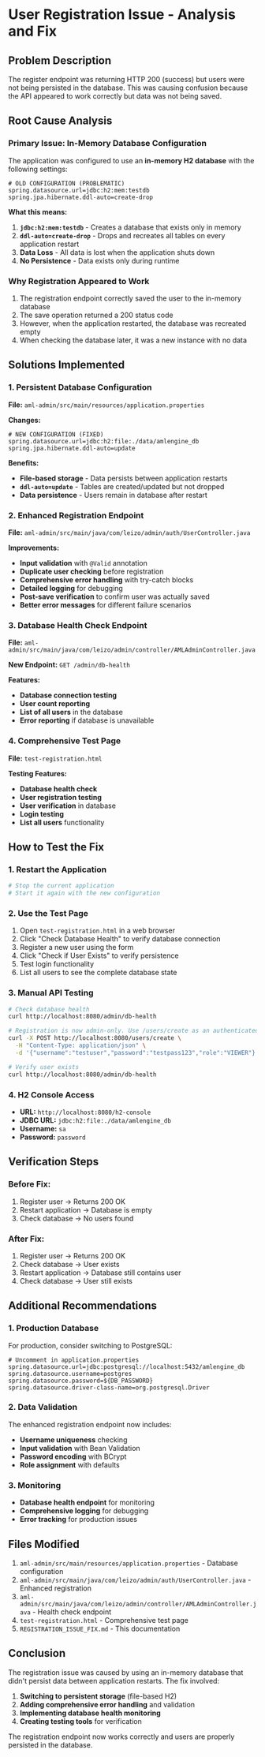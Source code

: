 # User Registration Issue - Analysis and Fix

## Problem Description
The register endpoint was returning HTTP 200 (success) but users were not being persisted in the database. This was causing confusion because the API appeared to work correctly but data was not being saved.

## Root Cause Analysis

### Primary Issue: In-Memory Database Configuration
The application was configured to use an **in-memory H2 database** with the following settings:

```properties
# OLD CONFIGURATION (PROBLEMATIC)
spring.datasource.url=jdbc:h2:mem:testdb
spring.jpa.hibernate.ddl-auto=create-drop
```

**What this means:**
1. **`jdbc:h2:mem:testdb`** - Creates a database that exists only in memory
2. **`ddl-auto=create-drop`** - Drops and recreates all tables on every application restart
3. **Data Loss** - All data is lost when the application shuts down
4. **No Persistence** - Data exists only during runtime

### Why Registration Appeared to Work
1. The registration endpoint correctly saved the user to the in-memory database
2. The save operation returned a 200 status code
3. However, when the application restarted, the database was recreated empty
4. When checking the database later, it was a new instance with no data

## Solutions Implemented

### 1. Persistent Database Configuration
**File:** `aml-admin/src/main/resources/application.properties`

**Changes:**
```properties
# NEW CONFIGURATION (FIXED)
spring.datasource.url=jdbc:h2:file:./data/amlengine_db
spring.jpa.hibernate.ddl-auto=update
```

**Benefits:**
- **File-based storage** - Data persists between application restarts
- **`ddl-auto=update`** - Tables are created/updated but not dropped
- **Data persistence** - Users remain in database after restart

### 2. Enhanced Registration Endpoint
**File:** `aml-admin/src/main/java/com/leizo/admin/auth/UserController.java`

**Improvements:**
- **Input validation** with `@Valid` annotation
- **Duplicate user checking** before registration
- **Comprehensive error handling** with try-catch blocks
- **Detailed logging** for debugging
- **Post-save verification** to confirm user was actually saved
- **Better error messages** for different failure scenarios

### 3. Database Health Check Endpoint
**File:** `aml-admin/src/main/java/com/leizo/admin/controller/AMLAdminController.java`

**New Endpoint:** `GET /admin/db-health`

**Features:**
- **Database connection testing**
- **User count reporting**
- **List of all users** in the database
- **Error reporting** if database is unavailable

### 4. Comprehensive Test Page
**File:** `test-registration.html`

**Testing Features:**
- **Database health check**
- **User registration testing**
- **User verification** in database
- **Login testing**
- **List all users** functionality

## How to Test the Fix

### 1. Restart the Application
```bash
# Stop the current application
# Start it again with the new configuration
```

### 2. Use the Test Page
1. Open `test-registration.html` in a web browser
2. Click "Check Database Health" to verify database connection
3. Register a new user using the form
4. Click "Check if User Exists" to verify persistence
5. Test login functionality
6. List all users to see the complete database state

### 3. Manual API Testing
```bash
# Check database health
curl http://localhost:8080/admin/db-health

# Registration is now admin-only. Use /users/create as an authenticated admin.
curl -X POST http://localhost:8080/users/create \
  -H "Content-Type: application/json" \
  -d '{"username":"testuser","password":"testpass123","role":"VIEWER"}'

# Verify user exists
curl http://localhost:8080/admin/db-health
```

### 4. H2 Console Access
- **URL:** `http://localhost:8080/h2-console`
- **JDBC URL:** `jdbc:h2:file:./data/amlengine_db`
- **Username:** `sa`
- **Password:** `password`

## Verification Steps

### Before Fix:
1. Register user → Returns 200 OK
2. Restart application → Database is empty
3. Check database → No users found

### After Fix:
1. Register user → Returns 200 OK
2. Check database → User exists
3. Restart application → Database still contains user
4. Check database → User still exists

## Additional Recommendations

### 1. Production Database
For production, consider switching to PostgreSQL:

```properties
# Uncomment in application.properties
spring.datasource.url=jdbc:postgresql://localhost:5432/amlengine_db
spring.datasource.username=postgres
spring.datasource.password=${DB_PASSWORD}
spring.datasource.driver-class-name=org.postgresql.Driver
```

### 2. Data Validation
The enhanced registration endpoint now includes:
- **Username uniqueness** checking
- **Input validation** with Bean Validation
- **Password encoding** with BCrypt
- **Role assignment** with defaults

### 3. Monitoring
- **Database health endpoint** for monitoring
- **Comprehensive logging** for debugging
- **Error tracking** for production issues

## Files Modified

1. `aml-admin/src/main/resources/application.properties` - Database configuration
2. `aml-admin/src/main/java/com/leizo/admin/auth/UserController.java` - Enhanced registration
3. `aml-admin/src/main/java/com/leizo/admin/controller/AMLAdminController.java` - Health check endpoint
4. `test-registration.html` - Comprehensive test page
5. `REGISTRATION_ISSUE_FIX.md` - This documentation

## Conclusion

The registration issue was caused by using an in-memory database that didn't persist data between application restarts. The fix involved:

1. **Switching to persistent storage** (file-based H2)
2. **Adding comprehensive error handling** and validation
3. **Implementing database health monitoring**
4. **Creating testing tools** for verification

The registration endpoint now works correctly and users are properly persisted in the database. 